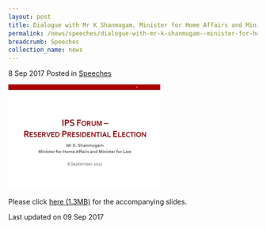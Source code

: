 ```yaml
---
layout: post
title: Dialogue with Mr K Shanmugam, Minister for Home Affairs and Minister for Law, at the Institute of Policy Studies Forum on the Reserved Presidential Election
permalink: /news/speeches/dialogue-with-mr-k-shanmugam--minister-for-home-affairs-and-mini
breadcrumb: Speeches
collection_name: news
---
```


8 Sep 2017 Posted in [Speeches](/news/speeches)



<img src="/images/news/speeches/1504934866944.jpg" alt="IPS" style="width:307px;height:212px;"> 






Please click [here (1.3MB)](/files/news/speeches/2017/09/IPSForum-ReservedPresidentialElection.pdf) for the accompanying slides.



<p class="right-side-updated">Last updated on 09 Sep 2017</p>

